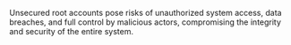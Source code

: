 Unsecured root accounts pose risks of unauthorized system access, data breaches, and full control by malicious actors, compromising the integrity and security of the entire system.
